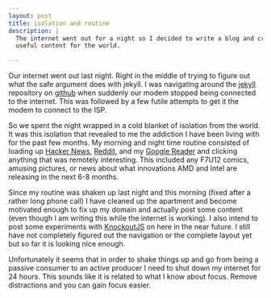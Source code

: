 ```yaml
---
layout: post
title: isolation and routine
description: |
  The internet went out for a night so I decided to write a blog and create some
  useful content for the world.

---
```


Our internet went out last night. Right in the middle of trying to figure out
what the safe argument does with jekyll. I was navigating around the [jekyll][]
repository on [github][] when suddenly our modem stopped being connected to the
internet. This was followed by a few futile attempts to get it the modem to
connect to the ISP.

[jekyll]: https://github.com/mojombo/jekyll
[github]: https://github.com/

So we spent the night wrapped in a cold blanket of isolation from the world.
It was this isolation that revealed to me the addiction I have been living with
for the past few months. My morning and night time routine consisted of loading
up [Hacker News][], [Reddit][], and my [Google Reader][] and clicking anything
that was remotely interesting. This included any F7U12 comics, amusing pictures,
or news about what innovations AMD and Intel are releasing in the next 6-8
months.

[Hacker News]: http://news.ycombinator.com/
[Reddit]: http://reddit.com/
[Google Reader]: http://reader.google.com/

Since my routine was shaken up last night and this morning (fixed after a rather
long phone call) I have cleaned up the apartment and become motivated enough to
fix up my domain and actually post some content (even though I am writing this while
the internet is working). I also intend to post some experiments with
[KnockoutJS][] on here in the near future. I still have not completely figured
out the navigation or the complete layout yet but so far it is looking nice
enough.

[KnockoutJS]: http://knockoutjs.com

Unfortunately it seems that in order to shake things up and go from being a
passive consumer to an active producer I need to shut down my internet for 24 hours.
This sounds like it is related to what I know about focus. Remove distractions and
you can gain focus easier.

